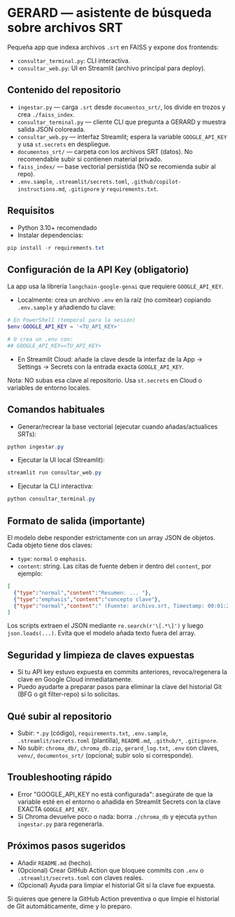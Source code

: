 # GERARD — asistente de búsqueda sobre archivos SRT

Pequeña app que indexa archivos `.srt` en FAISS y expone dos frontends:

- `consultar_terminal.py`: CLI interactiva.
- `consultar_web.py`: UI en Streamlit (archivo principal para deploy).

## Contenido del repositorio

- `ingestar.py` — carga `.srt` desde `documentos_srt/`, los divide en trozos y crea `./faiss_index`.
- `consultar_terminal.py` — cliente CLI que pregunta a GERARD y muestra salida JSON coloreada.
- `consultar_web.py` — interfaz Streamlit; espera la variable `GOOGLE_API_KEY` y usa `st.secrets` en despliegue.
- `documentos_srt/` — carpeta con los archivos SRT (datos). No recomendable subir si contienen material privado.
- `faiss_index/` — base vectorial persistida (NO se recomienda subir al repo).
- `.env.sample`, `.streamlit/secrets.toml`, `.github/copilot-instructions.md`, `.gitignore` y `requirements.txt`.

## Requisitos

- Python 3.10+ recomendado
- Instalar dependencias:

```powershell
pip install -r requirements.txt
```

## Configuración de la API Key (obligatorio)

La app usa la librería `langchain-google-genai` que requiere `GOOGLE_API_KEY`.

- Localmente: crea un archivo `.env` en la raíz (no comitear) copiando `.env.sample` y añadiendo tu clave:

```powershell
# En PowerShell (temporal para la sesión)
$env:GOOGLE_API_KEY = '<TU_API_KEY>'

# O crea un .env con:
## GOOGLE_API_KEY=<TU_API_KEY>
```

- En Streamlit Cloud: añade la clave desde la interfaz de la App → Settings → Secrets con la entrada exacta `GOOGLE_API_KEY`.

Nota: NO subas esa clave al repositorio. Usa `st.secrets` en Cloud o variables de entorno locales.

## Comandos habituales

- Generar/recrear la base vectorial (ejecutar cuando añadas/actualices SRTs):

```powershell
python ingestar.py
```

- Ejecutar la UI local (Streamlit):

```powershell
streamlit run consultar_web.py
```

- Ejecutar la CLI interactiva:

```powershell
python consultar_terminal.py
```

## Formato de salida (importante)

El modelo debe responder estrictamente con un array JSON de objetos. Cada objeto tiene dos claves:

- `type`: `normal` o `emphasis`.
- `content`: string. Las citas de fuente deben ir dentro del `content`, por ejemplo:

```json
[
  {"type":"normal","content":"Resumen: ... "},
  {"type":"emphasis","content":"concepto clave"},
  {"type":"normal","content":" (Fuente: archivo.srt, Timestamp: 00:01:23 --> 00:01:25)"}
]
```

Los scripts extraen el JSON mediante `re.search(r'\[.*\]')` y luego `json.loads(...)`. Evita que el modelo añada texto fuera del array.

## Seguridad y limpieza de claves expuestas

- Si tu API key estuvo expuesta en commits anteriores, revoca/regenera la clave en Google Cloud inmediatamente.
- Puedo ayudarte a preparar pasos para eliminar la clave del historial Git (BFG o git filter-repo) si lo solicitas.

## Qué subir al repositorio

- Subir: `*.py` (código), `requirements.txt`, `.env.sample`, `.streamlit/secrets.toml` (plantilla), `README.md`, `.github/*`, `.gitignore`.
- No subir: `chroma_db/`, `chroma_db.zip`, `gerard_log.txt`, `.env` con claves, `venv/`, `documentos_srt/` (opcional; subir solo si corresponde).

## Troubleshooting rápido

- Error "GOOGLE_API_KEY no está configurada": asegúrate de que la variable esté en el entorno o añadida en Streamlit Secrets con la clave EXACTA `GOOGLE_API_KEY`.
- Si Chroma devuelve poco o nada: borra `./chroma_db` y ejecuta `python ingestar.py` para regenerarla.

## Próximos pasos sugeridos

- Añadir `README.md` (hecho).
- (Opcional) Crear GitHub Action que bloquee commits con `.env` o `.streamlit/secrets.toml` con claves reales.
- (Opcional) Ayuda para limpiar el historial Git si la clave fue expuesta.

Si quieres que genere la GitHub Action preventiva o que limpie el historial de Git automáticamente, dime y lo preparo.
